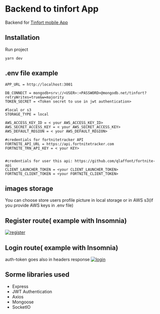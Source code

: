 # Backend to tinfort App
Backend for [Tinfort mobile App](https://github.com/jcagz96/Tinfort_App)

## Installation

Run project 

```
yarn dev
```

## .env file example

```
APP_URL = http://localhost:3001

DB_CONNECT = mongodb+srv://<USER>:<PASSWORD>@mongodb.net/tinfort?retryWrites=true&w=majority
TOKEN_SECRET = <Token secret to use in jwt authentication>

#local or s3
STORAGE_TYPE = local                   

AWS_ACCESS_KEY_ID = < your AWS_ACCESS_KEY_ID>
AWS_SECRET_ACCESS_KEY = < your AWS_SECRET_ACCESS_KEY>
AWS_DEFAULT_REGION = < your AWS_DEFAULT_REGION>

#credentials for fortnitetracker API
FORTNITE_API_URL = https://api.fortnitetracker.com
FORTNITE_TRN_API_KEY = < your KEY>


#credentials for user this api: https://github.com/qlaffont/fortnite-api
CLIENT_LAUNCHER_TOKEN = <your CLIENT_LAUNCHER_TOKEN>
FORTNITE_CLIENT_TOKEN = <your FORTNITE_CLIENT_TOKEN>
```
## images storage
You can choose store users profile picture in local storage or in AWS s3(if you provide AWS keys in .env file)

## Register route( example with Insomnia)
<a href="https://ibb.co/DgqYJ1b"><img src="https://i.ibb.co/0VwK7nX/register.png"  alt="register" border="0"></a>

## Login route( example with Insomnia)
auth-token goes also in headers response
<a href="https://ibb.co/MRPXP5R"><img src="https://i.ibb.co/p34m4r3/login.png" alt="login" border="0"></a>


## Sorme libraries used
* Express
* JWT Authentication
* Axios
* Mongoose
* SocketIO